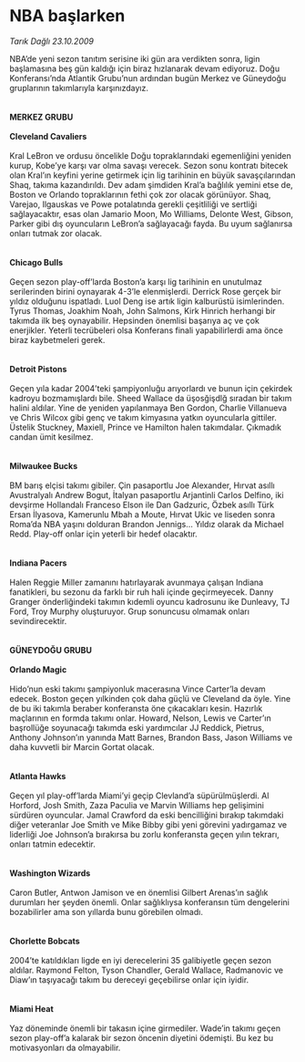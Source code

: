 # NBA başlarken

*Tarık Dağlı 23.10.2009*

<div class="taraf_structure_2col_1zq">
<div class="margen_n">



 <p>NBA’de yeni sezon tanıtım serisine iki gün ara verdikten sonra, ligin başlamasına beş gün kaldığı için biraz hızlanarak devam ediyoruz. Doğu Konferansı’nda Atlantik Grubu’nun ardından bugün Merkez ve Güneydoğu gruplarının takımlarıyla karşınızdayız.<b> <br/><br/><br/>MERKEZ GRUBU<br/><br/>Cleveland Cavaliers</b> <br/><br/>Kral LeBron ve ordusu öncelikle Doğu topraklarındaki egemenliğini yeniden kurup, Kobe’ye karşı var olma savaşı verecek. Sezon sonu kontratı bitecek olan Kral’ın keyfini yerine getirmek için lig tarihinin en büyük savaşçılarından Shaq, takıma kazandırıldı. Dev adam şimdiden Kral’a bağlılık yemini etse de, Boston ve Orlando topraklarının fethi çok zor olacak görünüyor. Shaq, Varejao, Ilgauskas ve Powe potalatında gerekli çeşitliliği ve sertliği sağlayacaktır, esas olan Jamario Moon, Mo Williams, Delonte West, Gibson, Parker gibi dış oyuncuların LeBron’a sağlayacağı fayda. Bu uyum sağlanırsa onları tutmak zor olacak.<b> <br/><br/><br/>Chicago Bulls</b> <br/><br/>Geçen sezon play-off’larda Boston’a karşı lig tarihinin en unutulmaz serilerinden birini oynayarak 4-3’le elenmişlerdi. Derrick Rose gerçek bir yıldız olduğunu ispatladı. Luol Deng ise artık ligin kalburüstü isimlerinden. Tyrus Thomas, Joakhim Noah, John Salmons, Kirk Hinrich herhangi bir takımda ilk beş oynayabilir. Hepsinden önemlisi başarıya aç ve çok enerjikler. Yeterli tecrübeleri olsa Konferans finali yapabilirlerdi ama önce biraz kaybetmeleri gerek.<b> <br/><br/><br/>Detroit Pistons</b> <br/><br/>Geçen yıla kadar 2004’teki şampiyonluğu arıyorlardı ve bunun için çekirdek kadroyu bozmamışlardı bile. Sheed Wallace da üşosğişdlğ sıradan bir takım halini aldılar. Yine de yeniden yapılanmaya Ben Gordon, Charlie Villanueva ve Chris Wilcox gibi genç ve takım kimyasına yatkın oyuncularla gittiler. Üstelik Stuckney, Maxiell, Prince ve Hamilton halen takımdalar. Çıkmadık candan ümit kesilmez. <b><br/><br/><br/>Milwaukee Bucks</b> <br/><br/>BM barış elçisi takımı gibiler. Çin pasaportlu Joe Alexander, Hırvat asıllı Avustralyalı Andrew Bogut, İtalyan pasaportlu Arjantinli Carlos Delfino, iki devşirme Hollandalı Franceso Elson ile Dan Gadzuric, Özbek asıllı Türk Ersan İlyasova, Kamerunlu Mbah a Moute, Hırvat Ukic ve liseden sonra Roma’da NBA yaşını dolduran Brandon Jennigs… Yıldız olarak da Michael Redd. Play-off onlar için yeterli bir hedef olacaktır.<b> <br/><br/><br/>Indiana Pacers</b> <br/><br/>Halen Reggie Miller zamanını hatırlayarak avunmaya çalışan Indiana fanatikleri, bu sezonu da farklı bir ruh hali içinde geçirmeyecek. Danny Granger önderliğindeki takımın kıdemli oyuncu kadrosunu ike Dunleavy, TJ Ford, Troy Murphy oluşturuyor. Grup sonuncusu olmamak onları sevindirecektir.<b> <br/><br/><br/>GÜNEYDOĞU GRUBU<br/><br/>Orlando Magic</b> <br/><br/>Hido’nun eski takımı şampiyonluk macerasına Vince Carter’la devam edecek. Boston geçen yılkinden çok daha güçlü ve Cleveland da öyle. Yine de bu iki takımla beraber konferansta öne çıkacakları kesin. Hazırlık maçlarının en formda takımı onlar. Howard, Nelson, Lewis ve Carter’ın başrollüğe soyunacağı takımda eski yardımcılar JJ Reddick, Pietrus, Anthony Johnson’ın yanında Matt Barnes, Brandon Bass, Jason Williams ve daha kuvvetli bir Marcin Gortat olacak. <b><br/><br/><br/>Atlanta Hawks</b> <br/><br/>Geçen yıl play-off’larda Miami’yi geçip Clevland’a süpürülmüşlerdi. Al Horford, Josh Smith, Zaza Paculia ve Marvin Williams hep gelişimini sürdüren oyuncular. Jamal Crawford da eski bencilliğini bırakıp takımdaki diğer veteranlar Joe Smith ve Mike Bibby gibi yeni görevini yadırgamaz ve liderliği Joe Johnson’a bırakırsa bu zorlu konferansta geçen yılın tekrarı, onları tatmin edecektir.<b> <br/><br/><br/>Washington Wizards</b> <br/><br/>Caron Butler, Antwon Jamison ve en önemlisi Gilbert Arenas’ın sağlık durumları her şeyden önemli. Onlar sağlıklıysa konferansın tüm dengelerini bozabilirler ama son yıllarda bunu görebilen olmadı.<b> <br/><br/><br/>Chorlette Bobcats</b> <br/><br/>2004’te katıldıkları ligde en iyi derecelerini 35 galibiyetle geçen sezon aldılar. Raymond Felton, Tyson Chandler, Gerald Wallace, Radmanovic ve Diaw’ın taşıyacağı takım bu dereceyi geçebilirse onlar için iyidir.<b> <br/><br/><br/>Miami Heat</b> <br/><br/>Yaz döneminde önemli bir takasın içine girmediler. Wade’in takımı geçen sezon play-off’a kalarak bir sezon öncenin diyetini ödemişti. Bu kez bu motivasyonları da olmayabilir. </p>
<br/>
<br/>
<br/>



<br/>


<div id="taraf_not">
</div>

</div>


</div>
